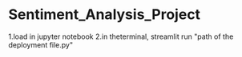 # Sentiment_Analysis_Project

1.load in jupyter notebook
2.in theterminal, streamlit run "path of the deployment file.py"
